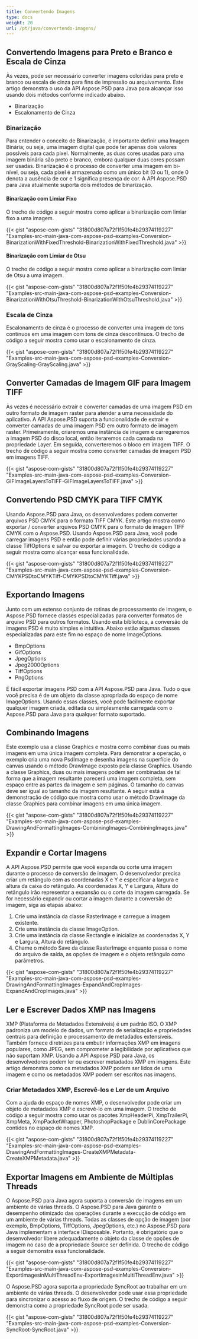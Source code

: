 ```yaml
---
title: Convertendo Imagens
type: docs
weight: 20
url: /pt/java/convertendo-imagens/
---
```


## **Convertendo Imagens para Preto e Branco e Escala de Cinza**
Às vezes, pode ser necessário converter imagens coloridas para preto e branco ou escala de cinza para fins de impressão ou arquivamento. Este artigo demonstra o uso da API Aspose.PSD para Java para alcançar isso usando dois métodos conforme indicado abaixo.

- Binarização
- Escalonamento de Cinza
### **Binarização**
Para entender o conceito de Binarização, é importante definir uma Imagem Binária; ou seja, uma imagem digital que pode ter apenas dois valores possíveis para cada pixel. Normalmente, as duas cores usadas para uma imagem binária são preto e branco, embora qualquer duas cores possam ser usadas. Binarização é o processo de converter uma imagem em bi-nível, ou seja, cada pixel é armazenado como um único bit (0 ou 1), onde 0 denota a ausência de cor e 1 significa presença de cor. A API Aspose.PSD para Java atualmente suporta dois métodos de binarização.
#### **Binarização com Limiar Fixo**
O trecho de código a seguir mostra como aplicar a binarização com limiar fixo a uma imagem.



{{< gist "aspose-com-gists" "31800d807a72f1f50fe4b29374119227" "Examples-src-main-java-com-aspose-psd-examples-Conversion-BinarizationWithFixedThreshold-BinarizationWithFixedThreshold.java" >}}
#### **Binarização com Limiar de Otsu**
O trecho de código a seguir mostra como aplicar a binarização com limiar de Otsu a uma imagem.



{{< gist "aspose-com-gists" "31800d807a72f1f50fe4b29374119227" "Examples-src-main-java-com-aspose-psd-examples-Conversion-BinarizationWithOtsuThreshold-BinarizationWithOtsuThreshold.java" >}}
### **Escala de Cinza**
Escalonamento de cinza é o processo de converter uma imagem de tons contínuos em uma imagem com tons de cinza descontínuos. O trecho de código a seguir mostra como usar o escalonamento de cinza.



{{< gist "aspose-com-gists" "31800d807a72f1f50fe4b29374119227" "Examples-src-main-java-com-aspose-psd-examples-Conversion-GrayScaling-GrayScaling.java" >}}
## **Converter Camadas de Imagem GIF para Imagem TIFF**
Às vezes é necessário extrair e converter camadas de uma imagem PSD em outro formato de imagem raster para atender a uma necessidade do aplicativo. A API Aspose.PSD suporta a funcionalidade de extrair e converter camadas de uma imagem PSD em outro formato de imagem raster. Primeiramente, criaremos uma instância de imagem e carregaremos a imagem PSD do disco local, então iteraremos cada camada na propriedade Layer. Em seguida, converteremos o bloco em imagem TIFF. O trecho de código a seguir mostra como converter camadas de imagem PSD em imagens TIFF.



{{< gist "aspose-com-gists" "31800d807a72f1f50fe4b29374119227" "Examples-src-main-java-com-aspose-psd-examples-Conversion-GIFImageLayersToTIFF-GIFImageLayersToTIFF.java" >}}
## **Convertendo PSD CMYK para TIFF CMYK**
Usando Aspose.PSD para Java, os desenvolvedores podem converter arquivos PSD CMYK para o formato TIFF CMYK. Este artigo mostra como exportar / converter arquivos PSD CMYK para o formato de imagem TIFF CMYK com o Aspose.PSD. Usando Aspose.PSD para Java, você pode carregar imagens PSD e então pode definir várias propriedades usando a classe TiffOptions e salvar ou exportar a imagem. O trecho de código a seguir mostra como alcançar essa funcionalidade.



{{< gist "aspose-com-gists" "31800d807a72f1f50fe4b29374119227" "Examples-src-main-java-com-aspose-psd-examples-Conversion-CMYKPSDtoCMYKTiff-CMYKPSDtoCMYKTiff.java" >}}
## **Exportando Imagens**
Junto com um extenso conjunto de rotinas de processamento de imagem, o Aspose.PSD fornece classes especializadas para converter formatos de arquivo PSD para outros formatos. Usando esta biblioteca, a conversão de imagens PSD é muito simples e intuitiva. Abaixo estão algumas classes especializadas para este fim no espaço de nome ImageOptions.

- BmpOptions
- GifOptions
- JpegOptions
- Jpeg2000Options
- TiffOptions
- PngOptions

É fácil exportar imagens PSD com a API Aspose.PSD para Java. Tudo o que você precisa é de um objeto da classe apropriada do espaço de nome ImageOptions. Usando essas classes, você pode facilmente exportar qualquer imagem criada, editada ou simplesmente carregada com o Aspose.PSD para Java para qualquer formato suportado.
## **Combinando Imagens**
Este exemplo usa a classe Graphics e mostra como combinar duas ou mais imagens em uma única imagem completa. Para demonstrar a operação, o exemplo cria uma nova PsdImage e desenha imagens na superfície do canvas usando o método DrawImage exposto pela classe Graphics. Usando a classe Graphics, duas ou mais imagens podem ser combinadas de tal forma que a imagem resultante parecerá uma imagem completa, sem espaço entre as partes da imagem e sem páginas. O tamanho do canvas deve ser igual ao tamanho da imagem resultante. A seguir está a demonstração de código que mostra como usar o método DrawImage da classe Graphics para combinar imagens em uma única imagem.



{{< gist "aspose-com-gists" "31800d807a72f1f50fe4b29374119227" "Examples-src-main-java-com-aspose-psd-examples-DrawingAndFormattingImages-CombiningImages-CombiningImages.java" >}}
## **Expandir e Cortar Imagens**
A API Aspose.PSD permite que você expanda ou corte uma imagem durante o processo de conversão de imagem. O desenvolvedor precisa criar um retângulo com as coordenadas X e Y e especificar a largura e altura da caixa do retângulo. As coordenadas X, Y e Largura, Altura do retângulo irão representar a expansão ou o corte da imagem carregada. Se for necessário expandir ou cortar a imagem durante a conversão de imagem, siga as etapas abaixo:

1. Crie uma instância da classe RasterImage e carregue a imagem existente.
1. Crie uma instância da classe ImageOption.
1. Crie uma instância da classe Rectangle e inicialize as coordenadas X, Y e Largura, Altura do retângulo.
1. Chame o método Save da classe RasterImage enquanto passa o nome do arquivo de saída, as opções de imagem e o objeto retângulo como parâmetros.

{{< gist "aspose-com-gists" "31800d807a72f1f50fe4b29374119227" "Examples-src-main-java-com-aspose-psd-examples-DrawingAndFormattingImages-ExpandAndCropImages-ExpandAndCropImages.java" >}}
## **Ler e Escrever Dados XMP nas Imagens**
XMP (Plataforma de Metadados Extensíveis) é um padrão ISO. O XMP padroniza um modelo de dados, um formato de serialização e propriedades centrais para definição e processamento de metadados extensíveis. Também fornece diretrizes para embutir informações XMP em imagens populares, como JPEG, sem comprometer a legibilidade por aplicativos que não suportam XMP. Usando a API Aspose.PSD para Java, os desenvolvedores podem ler ou escrever metadados XMP em imagens. Este artigo demonstra como os metadados XMP podem ser lidos de uma imagem e como os metadados XMP podem ser escritos nas imagens.
### **Criar Metadados XMP, Escrevê-los e Ler de um Arquivo**
Com a ajuda do espaço de nomes XMP, o desenvolvedor pode criar um objeto de metadados XMP e escrevê-lo em uma imagem. O trecho de código a seguir mostra como usar os pacotes XmpHeaderPi, XmpTrailerPi, XmpMeta, XmpPacketWrapper, PhotoshopPackage e DublinCorePackage contidos no espaço de nomes XMP.



{{< gist "aspose-com-gists" "31800d807a72f1f50fe4b29374119227" "Examples-src-main-java-com-aspose-psd-examples-DrawingAndFormattingImages-CreateXMPMetadata-CreateXMPMetadata.java" >}}
## **Exportar Imagens em Ambiente de Múltiplas Threads**
O Aspose.PSD para Java agora suporta a conversão de imagens em um ambiente de várias threads. O Aspose.PSD para Java garante o desempenho otimizado das operações durante a execução de código em um ambiente de várias threads. Todas as classes de opção de imagem (por exemplo, BmpOptions, TiffOptions, JpegOptions, etc.) no Aspose.PSD para Java implementam a interface IDisposable. Portanto, é obrigatório que o desenvolvedor libere adequadamente o objeto da classe de opções de imagem no caso de a propriedade Source ser definida. O trecho de código a seguir demonstra essa funcionalidade.



{{< gist "aspose-com-gists" "31800d807a72f1f50fe4b29374119227" "Examples-src-main-java-com-aspose-psd-examples-Conversion-ExportImagesinMultiThreadEnv-ExportImagesinMultiThreadEnv.java" >}}



O Aspose.PSD agora suporta a propriedade SyncRoot ao trabalhar em um ambiente de várias threads. O desenvolvedor pode usar essa propriedade para sincronizar o acesso ao fluxo de origem. O trecho de código a seguir demonstra como a propriedade SyncRoot pode ser usada.



{{< gist "aspose-com-gists" "31800d807a72f1f50fe4b29374119227" "Examples-src-main-java-com-aspose-psd-examples-Conversion-SyncRoot-SyncRoot.java" >}}

